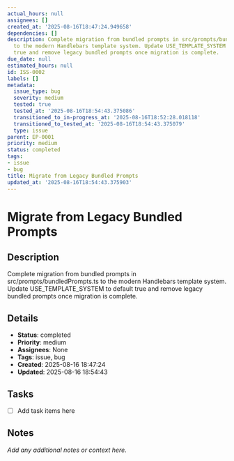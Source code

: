 ```yaml
---
actual_hours: null
assignees: []
created_at: '2025-08-16T18:47:24.949658'
dependencies: []
description: Complete migration from bundled prompts in src/prompts/bundledPrompts.ts
  to the modern Handlebars template system. Update USE_TEMPLATE_SYSTEM to default
  true and remove legacy bundled prompts once migration is complete.
due_date: null
estimated_hours: null
id: ISS-0002
labels: []
metadata:
  issue_type: bug
  severity: medium
  tested: true
  tested_at: '2025-08-16T18:54:43.375086'
  transitioned_to_in-progress_at: '2025-08-16T18:52:28.018118'
  transitioned_to_tested_at: '2025-08-16T18:54:43.375079'
  type: issue
parent: EP-0001
priority: medium
status: completed
tags:
- issue
- bug
title: Migrate from Legacy Bundled Prompts
updated_at: '2025-08-16T18:54:43.375903'
---
```


# Migrate from Legacy Bundled Prompts

## Description
Complete migration from bundled prompts in src/prompts/bundledPrompts.ts to the modern Handlebars template system. Update USE_TEMPLATE_SYSTEM to default true and remove legacy bundled prompts once migration is complete.

## Details
- **Status**: completed
- **Priority**: medium
- **Assignees**: None
- **Tags**: issue, bug
- **Created**: 2025-08-16 18:47:24
- **Updated**: 2025-08-16 18:54:43

## Tasks
- [ ] Add task items here

## Notes
_Add any additional notes or context here._
